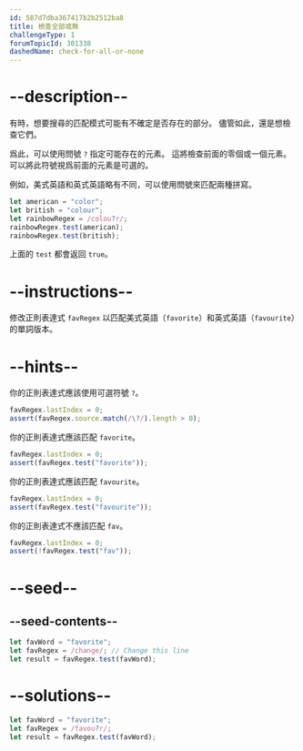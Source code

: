 ```yaml
---
id: 587d7dba367417b2b2512ba8
title: 檢查全部或無
challengeType: 1
forumTopicId: 301338
dashedName: check-for-all-or-none
---
```


# --description--

有時，想要搜尋的匹配模式可能有不確定是否存在的部分。 儘管如此，還是想檢查它們。

爲此，可以使用問號 `?` 指定可能存在的元素。 這將檢查前面的零個或一個元素。 可以將此符號視爲前面的元素是可選的。

例如，美式英語和英式英語略有不同，可以使用問號來匹配兩種拼寫。

```js
let american = "color";
let british = "colour";
let rainbowRegex = /colou?r/;
rainbowRegex.test(american);
rainbowRegex.test(british);
```

上面的 `test` 都會返回 `true`。

# --instructions--

修改正則表達式 `favRegex` 以匹配美式英語（`favorite`）和英式英語（`favourite`）的單詞版本。

# --hints--

你的正則表達式應該使用可選符號 `?`。

```js
favRegex.lastIndex = 0;
assert(favRegex.source.match(/\?/).length > 0);
```

你的正則表達式應該匹配 `favorite`。

```js
favRegex.lastIndex = 0;
assert(favRegex.test("favorite"));
```

你的正則表達式應該匹配 `favourite`。

```js
favRegex.lastIndex = 0;
assert(favRegex.test("favourite"));
```

你的正則表達式不應該匹配 `fav`。

```js
favRegex.lastIndex = 0;
assert(!favRegex.test("fav"));
```

# --seed--

## --seed-contents--

```js
let favWord = "favorite";
let favRegex = /change/; // Change this line
let result = favRegex.test(favWord);
```

# --solutions--

```js
let favWord = "favorite";
let favRegex = /favou?r/;
let result = favRegex.test(favWord);
```
